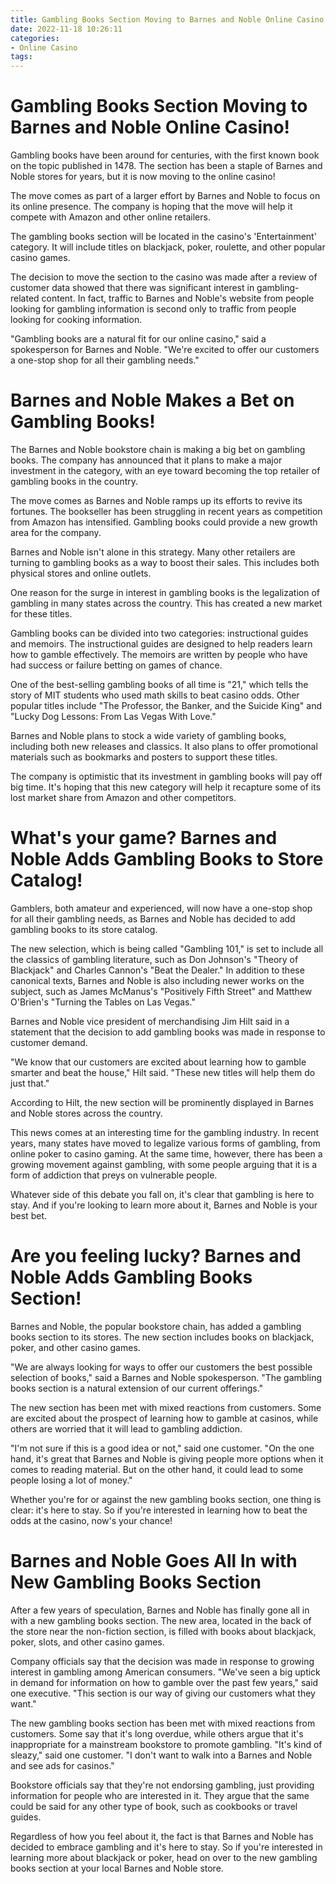 ```yaml
---
title: Gambling Books Section Moving to Barnes and Noble Online Casino!
date: 2022-11-18 10:26:11
categories:
- Online Casino
tags:
---
```



#  Gambling Books Section Moving to Barnes and Noble Online Casino!

Gambling books have been around for centuries, with the first known book on the topic published in 1478. The section has been a staple of Barnes and Noble stores for years, but it is now moving to the online casino!

The move comes as part of a larger effort by Barnes and Noble to focus on its online presence. The company is hoping that the move will help it compete with Amazon and other online retailers.

The gambling books section will be located in the casino's 'Entertainment' category. It will include titles on blackjack, poker, roulette, and other popular casino games.

The decision to move the section to the casino was made after a review of customer data showed that there was significant interest in gambling-related content. In fact, traffic to Barnes and Noble's website from people looking for gambling information is second only to traffic from people looking for cooking information.

"Gambling books are a natural fit for our online casino," said a spokesperson for Barnes and Noble. "We're excited to offer our customers a one-stop shop for all their gambling needs."

#  Barnes and Noble Makes a Bet on Gambling Books!

The Barnes and Noble bookstore chain is making a big bet on gambling books. The company has announced that it plans to make a major investment in the category, with an eye toward becoming the top retailer of gambling books in the country.

The move comes as Barnes and Noble ramps up its efforts to revive its fortunes. The bookseller has been struggling in recent years as competition from Amazon has intensified. Gambling books could provide a new growth area for the company.

Barnes and Noble isn't alone in this strategy. Many other retailers are turning to gambling books as a way to boost their sales. This includes both physical stores and online outlets.

One reason for the surge in interest in gambling books is the legalization of gambling in many states across the country. This has created a new market for these titles.

Gambling books can be divided into two categories: instructional guides and memoirs. The instructional guides are designed to help readers learn how to gamble effectively. The memoirs are written by people who have had success or failure betting on games of chance.

One of the best-selling gambling books of all time is "21," which tells the story of MIT students who used math skills to beat casino odds. Other popular titles include "The Professor, the Banker, and the Suicide King" and "Lucky Dog Lessons: From Las Vegas With Love."

Barnes and Noble plans to stock a wide variety of gambling books, including both new releases and classics. It also plans to offer promotional materials such as bookmarks and posters to support these titles.

The company is optimistic that its investment in gambling books will pay off big time. It's hoping that this new category will help it recapture some of its lost market share from Amazon and other competitors.

#  What's your game? Barnes and Noble Adds Gambling Books to Store Catalog!

Gamblers, both amateur and experienced, will now have a one-stop shop for all their gambling needs, as Barnes and Noble has decided to add gambling books to its store catalog.

The new selection, which is being called "Gambling 101," is set to include all the classics of gambling literature, such as Don Johnson's "Theory of Blackjack" and Charles Cannon's "Beat the Dealer." In addition to these canonical texts, Barnes and Noble is also including newer works on the subject, such as James McManus's "Positively Fifth Street" and Matthew O'Brien's "Turning the Tables on Las Vegas."

Barnes and Noble vice president of merchandising Jim Hilt said in a statement that the decision to add gambling books was made in response to customer demand.

"We know that our customers are excited about learning how to gamble smarter and beat the house," Hilt said. "These new titles will help them do just that."

According to Hilt, the new section will be prominently displayed in Barnes and Noble stores across the country.

This news comes at an interesting time for the gambling industry. In recent years, many states have moved to legalize various forms of gambling, from online poker to casino gaming. At the same time, however, there has been a growing movement against gambling, with some people arguing that it is a form of addiction that preys on vulnerable people.

Whatever side of this debate you fall on, it's clear that gambling is here to stay. And if you're looking to learn more about it, Barnes and Noble is your best bet.

#  Are you feeling lucky? Barnes and Noble Adds Gambling Books Section!

Barnes and Noble, the popular bookstore chain, has added a gambling books section to its stores. The new section includes books on blackjack, poker, and other casino games.

"We are always looking for ways to offer our customers the best possible selection of books," said a Barnes and Noble spokesperson. "The gambling books section is a natural extension of our current offerings."

The new section has been met with mixed reactions from customers. Some are excited about the prospect of learning how to gamble at casinos, while others are worried that it will lead to gambling addiction.

"I'm not sure if this is a good idea or not," said one customer. "On the one hand, it's great that Barnes and Noble is giving people more options when it comes to reading material. But on the other hand, it could lead to some people losing a lot of money."

Whether you're for or against the new gambling books section, one thing is clear: it's here to stay. So if you're interested in learning how to beat the odds at the casino, now's your chance!

#  Barnes and Noble Goes All In with New Gambling Books Section

After a few years of speculation, Barnes and Noble has finally gone all in with a new gambling books section. The new area, located in the back of the store near the non-fiction section, is filled with books about blackjack, poker, slots, and other casino games.

Company officials say that the decision was made in response to growing interest in gambling among American consumers. "We've seen a big uptick in demand for information on how to gamble over the past few years," said one executive. "This section is our way of giving our customers what they want."

The new gambling books section has been met with mixed reactions from customers. Some say that it's long overdue, while others argue that it's inappropriate for a mainstream bookstore to promote gambling. "It's kind of sleazy," said one customer. "I don't want to walk into a Barnes and Noble and see ads for casinos."

Bookstore officials say that they're not endorsing gambling, just providing information for people who are interested in it. They argue that the same could be said for any other type of book, such as cookbooks or travel guides.

Regardless of how you feel about it, the fact is that Barnes and Noble has decided to embrace gambling and it's here to stay. So if you're interested in learning more about blackjack or poker, head on over to the new gambling books section at your local Barnes and Noble store.